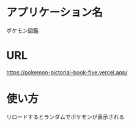 # アプリケーション名
ポケモン図鑑

# URL
https://pokemon-pictorial-book-five.vercel.app/

# 使い方
リロードするとランダムでポケモンが表示される

